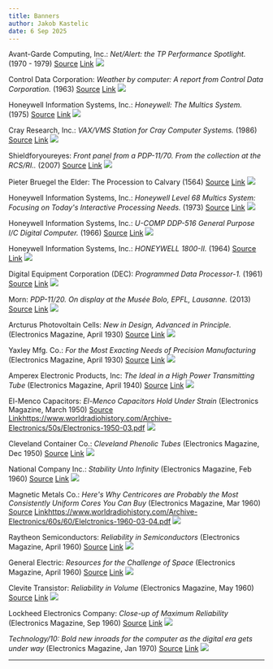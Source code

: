 ```yaml
---
title: Banners
author: Jakob Kastelic
date: 6 Sep 2025
---
```


Avant-Garde Computing, Inc.:
*Net/Alert: the TP Performance Spotlight.*
(1970 - 1979)
[Source](https://www.computerhistory.org/brochures/a-c/avantgarde-computing-inc/)
[Link](https://s3data.computerhistory.org/brochures/avantgarde.netalert.1979.102641283.pdf)
![](../images/avant.jpg)

Control Data Corporation:
*Weather by computer: A report from Control Data Corporation.*
(1963)
[Source](https://www.computerhistory.org/brochures/doc-43729572cf79f/)
[Link](https://s3data.computerhistory.org/brochures/cdc.weatherbycomputer.1963.102641261.pdf)
![](../images/sub.jpg)

Honeywell Information Systems, Inc.:
*Honeywell: The Multics System.*
(1975)
[Source](https://www.computerhistory.org/brochures/doc-4372956d92711/)
[Link](https://s3data.computerhistory.org/brochures/honeywell.multicssystem.1975.102646162.pdf)
![](../images/circ.jpg)

Cray Research, Inc.:
*VAX/VMS Station for Cray Computer Systems.*
(1986)
[Source](https://www.computerhistory.org/brochures/doc-4372956ea1171)
[Link](https://s3data.computerhistory.org/brochures/cray.vax-vms.1986.102646190.pdf)
![](../images/vax.jpg)

Shieldforyoureyes:
*Front panel from a PDP-11/70. From the collection at the RCS/RI..*
(2007)
[Source](https://en.wikipedia.org/wiki/File:Pdp-11-70-panel.jpg)
[Link](https://upload.wikimedia.org/wikipedia/commons/f/fe/Pdp-11-70-panel.jpg)
![](../images/pdp1170.jpg)

Pieter Bruegel the Elder:
The Procession to Calvary
(1564)
[Source](https://commons.wikimedia.org/wiki/File:Pieter_Bruegel_d._%C3%84._007.jpg)
[Link](https://upload.wikimedia.org/wikipedia/commons/4/4e/Pieter_Bruegel_d._%C3%84._007.jpg)
![](../images/cal.jpg)

Honeywell Information Systems, Inc.:
*Honeywell Level 68 Multics System: Focusing on Today's Interactive Processing Needs.*
(1973)
[Source](https://www.computerhistory.org/brochures/doc-4372956d8d8f1/)
[Link](https://s3data.computerhistory.org/brochures/honeywell.level68.1977.102646161.pdf)
![](../images/lev63.jpg)

Honeywell Information Systems, Inc.:
*U-COMP DDP-516 General Purpose I/C Digital Computer.*
(1966)
[Source](https://www.computerhistory.org/brochures/doc-4372956ed1eb7/)
[Link](https://d1yx3ys82bpsa0.cloudfront.net/brochures/honeywell.u-comp-ddp-516.102646115.pdf)
![](../images/red.jpg)

Honeywell Information Systems, Inc.:
*HONEYWELL 1800-II.*
(1964)
[Source](https://www.computerhistory.org/brochures/doc-4372956da1170/)
[Link](https://d1yx3ys82bpsa0.cloudfront.net/brochures/honeywell.1800ii.1974.102646163.pdf)
![](../images/sq.jpg)

Digital Equipment Corporation (DEC):
*Programmed Data Processor-1.*
(1961)
[Source](https://www.computerhistory.org/brochures/doc-4372956d7a072/)
[Link](https://d1yx3ys82bpsa0.cloudfront.net/brochures/digital.pdp1.1961.102646097.pdf)
![](../images/pdp1.jpg)

Morn:
*PDP-11/20. On display at the Musée Bolo, EPFL, Lausanne.*
(2013)
[Source](https://en.wikipedia.org/wiki/File:Digital_PDP11-IMG_1498_cropped.jpg)
[Link](https://upload.wikimedia.org/wikipedia/commons/5/54/Digital_PDP11-IMG_1498_cropped.jpg)
![](../images/pdp1120.jpg)

Arcturus Photovoltain Cells:
*New in Design, Advanced in Principle.*
(Electronics Magazine, April 1930)
[Source](https://www.worldradiohistory.com/Electronics%20_Master_Page.htm)
[Link](https://www.worldradiohistory.com/Archive-Electronics/30s/Electronics-1930-04-Original.pdf)
![](../images/rc.jpg)

Yaxley Mfg. Co.:
*For the Most Exacting Needs of Precision Manufacturing*
(Electronics Magazine, April 1930)
[Source](https://www.worldradiohistory.com/Electronics%20_Master_Page.htm)
[Link](https://www.worldradiohistory.com/Archive-Electronics/30s/Electronics-1930-04-Original.pdf)
![](../images/blue.jpg)

Amperex Electronic Products, Inc:
*The Ideal in a High Power Transmitting Tube*
(Electronics Magazine, April 1940)
[Source](https://www.worldradiohistory.com/Electronics%20_Master_Page.htm)
[Link](https://www.worldradiohistory.com/Archive-Electronics/40s/Electronics-1940-04.pdf)
![](../images/tube.jpg)

El-Menco Capacitors:
*El-Menco Capacitors Hold Under Strain*
(Electronics Magazine, March 1950)
[Source](https://www.worldradiohistory.com/Electronics%20_Master_Page.htm)
[Link]()https://www.worldradiohistory.com/Archive-Electronics/50s/Electronics-1950-03.pdf
![](../images/air.jpg)

Cleveland Container Co.:
*Cleveland Phenolic Tubes*
(Electronics Magazine, Dec 1950)
[Source](https://www.worldradiohistory.com/Electronics%20_Master_Page.htm)
[Link](https://www.worldradiohistory.com/Archive-Electronics/50s/Electronics-1950-12.pdf)
![](../images/phen.jpg)

National Company Inc.:
*Stability Unto Infinity*
(Electronics Magazine, Feb 1960)
[Source](https://www.worldradiohistory.com/Electronics%20_Master_Page.htm)
[Link](https://www.worldradiohistory.com/Archive-Electronics/60s/60/Electronics-1960-02-05.pdf)
![](../images/nat.jpg)

Magnetic Metals Co.:
*Here's Why Centricores are Probably the Most Consistently Uniform Cores You Can Buy*
(Electronics Magazine, Mar 1960)
[Source](https://www.worldradiohistory.com/Electronics%20_Master_Page.htm)
[Link]()https://www.worldradiohistory.com/Archive-Electronics/60s/60/Elelctronics-1960-03-04.pdf
![](../images/cor.jpg)

Raytheon Semiconductors:
*Reliability in Semiconductors*
(Electronics Magazine, April 1960)
[Source](https://www.worldradiohistory.com/Electronics%20_Master_Page.htm)
[Link](https://www.worldradiohistory.com/Archive-Electronics/60s/60/Electronics-1960-04-01.pdf)
![](../images/ray.jpg)

General Electric:
*Resources for the Challenge of Space*
(Electronics Magazine, April 1960)
[Source](https://www.worldradiohistory.com/Electronics%20_Master_Page.htm)
[Link](https://www.worldradiohistory.com/Archive-Electronics/60s/60/Electronics-1960-04-01.pdf)
![](../images/space.jpg)

Clevite Transistor:
*Reliability in Volume*
(Electronics Magazine, May 1960)
[Source](https://www.worldradiohistory.com/Electronics%20_Master_Page.htm)
[Link](https://www.worldradiohistory.com/Archive-Electronics/60s/61/Elelctronics-1961-05-08.pdf)
![](../images/tran.jpg)

Lockheed Electronics Company:
*Close-up of Maximum Reliability*
(Electronics Magazine, Sep 1960)
[Source](https://www.worldradiohistory.com/Electronics%20_Master_Page.htm)
[Link](https://www.worldradiohistory.com/Archive-Electronics/60s/62/Electronics-1962-09-07.pdf)
![](../images/core.jpg)

*Technology/10: Bold new inroads for the computer as the digital era gets under way*
(Electronics Magazine, Jan 1970)
[Source](https://www.worldradiohistory.com/Electronics%20_Master_Page.htm)
[Link](https://www.worldradiohistory.com/Archive-Electronics/70s/70/Electronics-1970-01-05.pdf)
![](../images/mask.jpg)

---
